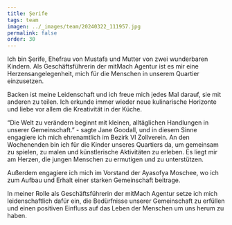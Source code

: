 ```yaml
---
title: Şerife
tags: team
imagen: ../_images/team/20240322_111957.jpg
permalink: false
order: 30
---
```


Ich bin Şerife, Ehefrau von Mustafa und Mutter von zwei wunderbaren Kindern. Als Geschäftsführerin der mitMach Agentur ist es mir eine Herzensangelegenheit, mich für die Menschen in unserem Quartier einzusetzen.

Backen ist meine Leidenschaft und ich freue mich jedes Mal darauf, sie mit anderen zu teilen. Ich erkunde immer wieder neue kulinarische Horizonte und liebe vor allem die Kreativität in der Küche.

“Die Welt zu verändern beginnt mit kleinen, alltäglichen Handlungen in unserer Gemeinschaft.” - sagte Jane Goodall, und in diesem Sinne engagiere ich mich ehrenamtlich im Bezirk VI Zollverein. An den Wochenenden bin ich für die Kinder unseres Quartiers da, um gemeinsam zu spielen, zu malen und künstlerische Aktivitäten zu erleben. Es liegt mir am Herzen, die jungen Menschen zu ermutigen und zu unterstützen.

Außerdem engagiere ich mich im Vorstand der Ayasofya Moschee, wo ich zum Aufbau und Erhalt einer starken Gemeinschaft beitrage.

In meiner Rolle als Geschäftsführerin der mitMach Agentur setze ich mich leidenschaftlich dafür ein, die Bedürfnisse unserer Gemeinschaft zu erfüllen und einen positiven Einfluss auf das Leben der Menschen um uns herum zu haben.
